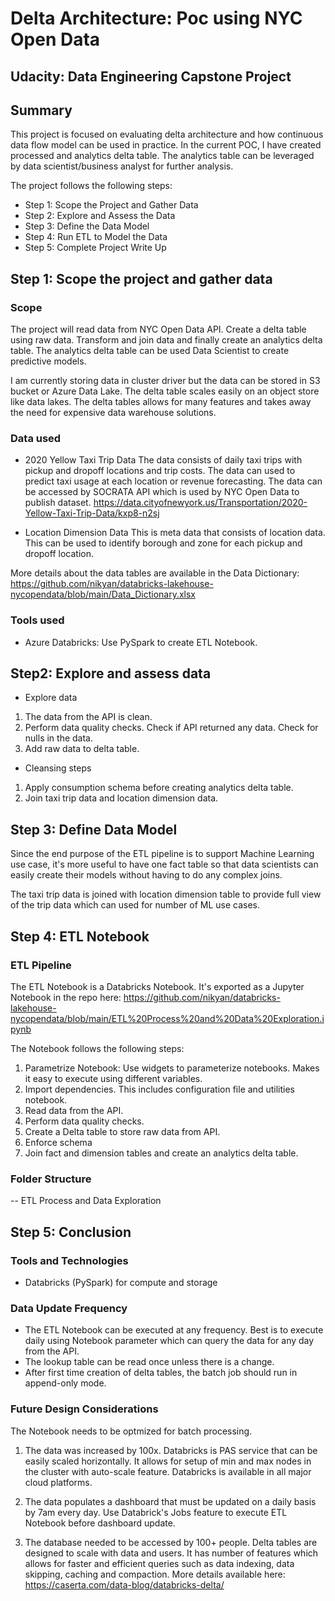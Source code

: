 # Delta Architecture: Poc using NYC Open Data
## Udacity: Data Engineering Capstone Project

## Summary
This project is focused on evaluating delta architecture and how continuous data flow model can be used in practice. In the current POC, I have created processed and analytics delta table. The analytics table can be leveraged by data scientist/business analyst for further analysis.

The project follows the following steps:

 - Step 1: Scope the Project and Gather Data
 - Step 2: Explore and Assess the Data
 - Step 3: Define the Data Model
 - Step 4: Run ETL to Model the Data
 - Step 5: Complete Project Write Up

## Step 1: Scope the project and gather data

### Scope
The project will read data from NYC Open Data API. Create a delta table using raw data. Transform and join data and finally create an analytics delta table.
The analytics delta table can be used Data Scientist to create predictive models.

I am currently storing data in cluster driver but the data can be stored in S3 bucket or Azure Data Lake. The delta table scales easily on an object store like data lakes. The delta tables allows for many features and takes away the need for expensive data warehouse solutions.

### Data used

 - 2020 Yellow Taxi Trip Data
The data consists of daily taxi trips with pickup and dropoff locations and trip costs. The data can used to predict taxi usage at each location or revenue forecasting. The data can be accessed by SOCRATA API which is used by NYC Open Data to publish dataset.
https://data.cityofnewyork.us/Transportation/2020-Yellow-Taxi-Trip-Data/kxp8-n2sj

 - Location Dimension Data
This is meta data that consists of location data. This can be used to identify borough and zone for each pickup and dropoff location.

More details about the data tables are available in the Data Dictionary:
https://github.com/nikyan/databricks-lakehouse-nycopendata/blob/main/Data_Dictionary.xlsx

### Tools used

 - Azure Databricks: Use PySpark to create ETL Notebook.


## Step2: Explore and assess data

- Explore data
1. The data from the API is clean. 
2. Perform data quality checks. Check if API returned any data. Check for nulls in the data.
3. Add raw data to delta table.

- Cleansing steps
1. Apply consumption schema before creating analytics delta table.
2. Join taxi trip data and location dimension data.



## Step 3: Define Data Model
Since the end purpose of the ETL pipeline is to support Machine Learning use case, it's more useful to have one fact table so that data scientists can easily create their models without having to do any complex joins.

The taxi trip data is joined with location dimension table to provide full view of the trip data which can used for number of ML use cases.

## Step 4: ETL Notebook

### ETL Pipeline

The ETL Notebook is a Databricks Notebook. It's exported as a Jupyter Notebook in the repo here:
https://github.com/nikyan/databricks-lakehouse-nycopendata/blob/main/ETL%20Process%20and%20Data%20Exploration.ipynb

The Notebook follows the following steps:
1. Parametrize Notebook: Use widgets to parameterize notebooks. Makes it easy to execute using different variables.
2. Import dependencies. This includes configuration file and utilities notebook.
3. Read data from the API.
4. Perform data quality checks.
5. Create a Delta table to store raw data from API.
6. Enforce schema
7. Join fact and dimension tables and create an analytics delta table.

### Folder Structure

-- ETL Process and Data Exploration

## Step 5: Conclusion

### Tools and Technologies
- Databricks (PySpark) for compute and storage

### Data Update Frequency
- The ETL Notebook can be executed at any frequency. Best is to execute daily using Notebook parameter which can query the data for any day from the API.
- The lookup table can be read once unless there is a change.
- After first time creation of delta tables, the batch job should run in append-only mode.

### Future Design Considerations

The Notebook needs to be optmized for batch processing.

1. The data was increased by 100x.
Databricks is PAS service that can be easily scaled horizontally. It allows for setup of min and max nodes in the cluster with auto-scale feature. Databricks is available in all major cloud platforms.

2. The data populates a dashboard that must be updated on a daily basis by 7am every day.
Use Databrick's Jobs feature to execute ETL Notebook before dashboard update.

3. The database needed to be accessed by 100+ people.
Delta tables are designed to scale with data and users. It has number of features which allows for faster and efficient queries such as data indexing, data skipping, caching and compaction.
More details available here:
https://caserta.com/data-blog/databricks-delta/




